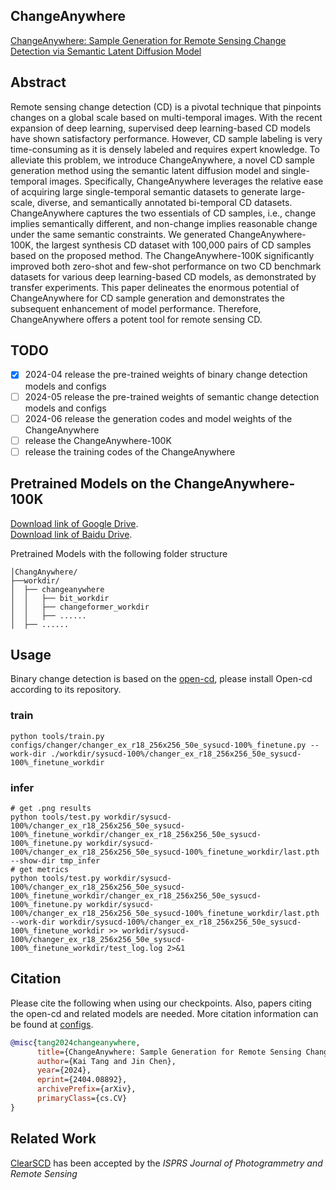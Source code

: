 ## ChangeAnywhere
[ChangeAnywhere: Sample Generation for Remote Sensing Change Detection via Semantic Latent Diffusion Model](https://arxiv.org/abs/2404.08892)

## Abstract
Remote sensing change detection (CD) is a pivotal technique that pinpoints changes on a global scale based on multi-temporal images. With the recent expansion of deep learning, supervised deep learning-based CD models have shown satisfactory performance. However, CD sample labeling is very time-consuming as it is densely labeled and requires expert knowledge. To alleviate this problem, we introduce ChangeAnywhere, a novel CD sample generation method using the semantic latent diffusion model and single-temporal images. Specifically, ChangeAnywhere leverages the relative ease of acquiring large single-temporal semantic datasets to generate large-scale, diverse, and semantically annotated bi-temporal CD datasets. ChangeAnywhere captures the two essentials of CD samples, i.e., change implies semantically different, and non-change implies reasonable change under the same semantic constraints. We generated ChangeAnywhere-100K, the largest synthesis CD dataset with 100,000 pairs of CD samples based on the proposed method. The ChangeAnywhere-100K significantly improved both zero-shot and few-shot performance on two CD benchmark datasets for various deep learning-based CD models, as demonstrated by transfer experiments. This paper delineates the enormous potential of ChangeAnywhere for CD sample generation and demonstrates the subsequent enhancement of model performance. Therefore, ChangeAnywhere offers a potent tool for remote sensing CD.

## TODO
- [x] 2024-04 release the pre-trained weights of binary change detection models and configs
- [ ] 2024-05 release the pre-trained weights of semantic change detection models and configs
- [ ] 2024-06 release the generation codes and model weights of the ChangeAnywhere
- [ ] release the ChangeAnywhere-100K
- [ ] release the training codes of the ChangeAnywhere

## Pretrained Models on the ChangeAnywhere-100K
[Download link of Google Drive](https://drive.google.com/file/d/19jI9Zi2Di0gD-hoZY-6xZ015senCsYBG/view?usp=sharing).  
[Download link of Baidu Drive](https://pan.baidu.com/s/16LEXz6hIvn6CQtlupDsvVQ?pwd=9591).

Pretrained Models with the following folder structure
```
│ChangAnywhere/
├──workdir/
│  ├── changeanywhere
│  │   ├── bit_workdir
│  │   ├── changeformer_workdir
│  │   ├── ......
│  ├── ......
```

## Usage
Binary change detection is based on the [open-cd](https://github.com/likyoo/open-cd), please install Open-cd according to its repository.
### train
```
python tools/train.py configs/changer/changer_ex_r18_256x256_50e_sysucd-100%_finetune.py --work-dir ./workdir/sysucd-100%/changer_ex_r18_256x256_50e_sysucd-100%_finetune_workdir
```
### infer
```
# get .png results
python tools/test.py workdir/sysucd-100%/changer_ex_r18_256x256_50e_sysucd-100%_finetune_workdir/changer_ex_r18_256x256_50e_sysucd-100%_finetune.py workdir/sysucd-100%/changer_ex_r18_256x256_50e_sysucd-100%_finetune_workdir/last.pth --show-dir tmp_infer
# get metrics
python tools/test.py workdir/sysucd-100%/changer_ex_r18_256x256_50e_sysucd-100%_finetune_workdir/changer_ex_r18_256x256_50e_sysucd-100%_finetune.py workdir/sysucd-100%/changer_ex_r18_256x256_50e_sysucd-100%_finetune_workdir/last.pth --work-dir workdir/sysucd-100%/changer_ex_r18_256x256_50e_sysucd-100%_finetune_workdir >> workdir/sysucd-100%/changer_ex_r18_256x256_50e_sysucd-100%_finetune_workdir/test_log.log 2>&1
```

## Citation
Please cite the following when using our checkpoints. Also, papers citing the open-cd and related models are needed. More citation information can be found at [configs](configs). 
```bibtex
@misc{tang2024changeanywhere,
      title={ChangeAnywhere: Sample Generation for Remote Sensing Change Detection via Semantic Latent Diffusion Model}, 
      author={Kai Tang and Jin Chen},
      year={2024},
      eprint={2404.08892},
      archivePrefix={arXiv},
      primaryClass={cs.CV}
}
```

## Related Work
[ClearSCD](https://github.com/tangkai-RS/ClearSCD) has been accepted by the *ISPRS Journal of Photogrammetry and Remote Sensing*
